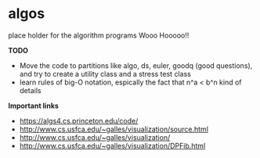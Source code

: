 # algos
place holder for the algorithm programs
Wooo Hooooo!!

**TODO**
- Move the code to partitions like algo, ds, euler, goodq (good questions), and try to create a utility class and a stress test class
- learn rules of big-O notation, espically the fact that n^a < b^n kind of details

**Important links**
- https://algs4.cs.princeton.edu/code/
- http://www.cs.usfca.edu/~galles/visualization/source.html
- http://www.cs.usfca.edu/~galles/visualization/
- http://www.cs.usfca.edu/~galles/visualization/DPFib.html
